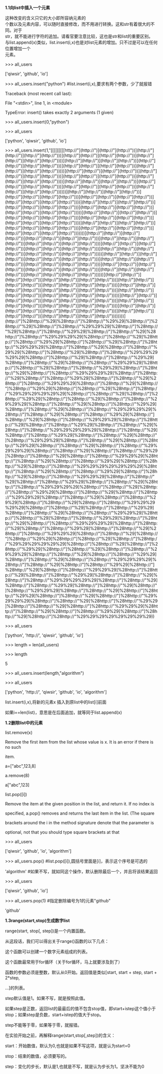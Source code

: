 **1.1向list中插入一个元素**

这种改变的含义只它的大小即所容纳元素的  
个数以及元素内容，可以随时直接修改，而不用进行转换。这和str有着很大的不同。对于  
str，就不能进行字符的追加。请看官要注意比较，这也是str和list的重要区别。  
与list.append\(x\)类似，list.insert\(i,x\)也是对list元素的增加。只不过是可以在任何位置增加一个  
元素。

&gt;&gt;&gt; all\_users

\['qiwsir', 'github', 'io'\]

&gt;&gt;&gt; all\_users.insert\("python"\) \#list.insert\(i,x\),要求有两个参数，少了就报错

Traceback \(most recent call last\):

File "&lt;stdin&gt;", line 1, in &lt;module&gt;

TypeError: insert\(\) takes exactly 2 arguments \(1 given\)

&gt;&gt;&gt; all\_users.insert\(0,"python"\)

&gt;&gt;&gt; all\_users

\['python', 'qiwsir', 'github', 'io'\]

&gt;&gt;&gt; all\_users.insert\(1,"\[\[\[\[\[\[\[\[[http://"\]\(http://"\)\]\(http://"\]\(http://"\)\)\]\(http://"\]\(http://"\)\]\(http://"\]\(http://"\)\)\)\]\(http://"\]\(http://"\)\]\(http://"\]\(http://"\)\)\]\(http://"\]\(http://"\)\]\(http://"\]\(http://"\)\)\)\)\]\(http://"\]\(http://"\)\]\(http://"\]\(http://"\)\)\]\(http://"\]\(http://"\)\]\(http://"\]\(http://"\)\)\)\]\(http://"\]\(http://"\)\]\(http://"\]\(http://"\)\)\]\(http://"\]\(http://"\)\]\(http://"\]\(http://"\)\)\)\)\)\]\(http://"\]\(http://"\)\]\(http://"\]\(http://"\)\)\]\(http://"\]\(http://"\)\]\(http://"\]\(http://"\)\)\)\]\(http://"\]\(http://"\)\]\(http://"\]\(http://"\)\)\]\(http://"\]\(http://"\)\]\(http://"\]\(http://"\)\)\)\)\]\(http://"\]\(http://"\)\]\(http://"\]\(http://"\)\)\]\(http://"\]\(http://"\)\]\(http://"\]\(http://"\)\)\)\]\(http://"\]\(http://"\)\]\(http://"\]\(http://"\)\)\]\(http://"\]\(http://"\)\]\(http://"\]\(http://"\)\)\)\)\)\)\]\(http://"\]\(http://"\)\]\(http://"\]\(http://"\)\)\]\(http://"\]\(http://"\)\]\(http://"\]\(http://"\)\)\)\]\(http://"\]\(http://"\)\]\(http://"\]\(http://"\)\)\]\(http://"\]\(http://"\)\]\(http://"\]\(http://"\)\)\)\)\]\(http://"\]\(http://"\)\]\(http://"\]\(http://"\)\)\]\(http://"\]\(http://"\)\]\(http://"\]\(http://"\)\)\)\]\(http://"\]\(http://"\)\]\(http://"\]\(http://"\)\)\]\(http://"\]\(http://"\)\]\(http://"\]\(http://"\)\)\)\)\)\]\(http://"\]\(http://"\)\]\(http://"\]\(http://"\)\)\]\(http://"\]\(http://"\)\]\(http://"\]\(http://"\)\)\)\]\(http://"\]\(http://"\)\]\(http://"\]\(http://"\)\)\]\(http://"\]\(http://"\)\]\(http://"\]\(http://"\)\)\)\)\]\(http://"\]\(http://"\)\]\(http://"\]\(http://"\)\)\]\(http://"\]\(http://"\)\]\(http://"\]\(http://"\)\)\)\]\(http://"\]\(http://"\)\]\(http://"\]\(http://"\)\)\]\(http://"\]\(http://"\)\]\(http://"\]\(http://"\)\)\)\)\)\)\)\]\(http://"\]\(http://"\)\]\(http://"\]\(http://"\)\)\]\(http://"\]\(http://"\)\]\(http://"\]\(http://"\)\)\)\]\(http://"\]\(http://"\)\]\(http://"\]\(http://"\)\)\]\(http://"\]\(http://"\)\]\(http://"\]\(http://"\)\)\)\)\]\(http://"\]\(http://"\)\]\(http://"\]\(http://"\)\)\]\(http://"\]\(http://"\)\]\(http://"\]\(http://"\)\)\)\]\(http://"\]\(http://"\)\]\(http://"\]\(http://"\)\)\]\(http://"\]\(http://"\)\]\(http://"\]\(http://"\)\)\)\)\)\]\(http://"\]\(http://"\)\]\(http://"\]\(http://"\)\)\]\(http://"\]\(http://"\)\]\(http://"\]\(http://"\)\)\)\]\(http://"\]\(http://"\)\]\(http://"\]\(http://"\)\)\]\(http://"\]\(http://"\)\]\(http://"\]\(http://"\)\)\)\)\]\(http://"\]\(http://"\)\]\(http://"\]\(http://"\)\)\]\(http://"\]\(http://"\)\]\(http://"\]\(http://"\)\)\)\]\(http://"\]\(http://"\)\]\(http://"\]\(http://"\)\)\]\(http://"\]\(http://"\)\]\(http://"\]\(http://"\)\)\)\)\)\)\]\(http://"\]\(http://"\)\]\(http://"\]\(http://"\)\)\]\(http://"\]\(http://"\)\]\(http://"\]\(http://"\)\)\)\]\(http://"\]\(http://"\)\]\(http://"\]\(http://"\)\)\]\(http://"\]\(http://"\)\]\(http://"\]\(http://"\)\)\)\)\]\(http://"\]\(http://"\)\]\(http://"\]\(http://"\)\)\]\(http://"\]\(http://"\)\]\(http://"\]\(http://"\)\)\)\]\(http://"\]\(http://"\)\]\(http://"\]\(http://"\)\)\]\(http://"\]\(http://"\)\]\(http://"\]\(http://"\)\)\)\)\)\]\(http://"\]\(http://"\)\]\(http://"\]\(http://"\)\)\]\(http://"\]\(http://"\)\]\(http://"\]\(http://"\)\)\)\]\(http://"\]\(http://"\)\]\(http://"\]\(http://"\)\)\]\(http://"\]\(http://"\)\]\(http://"\]\(http://"\)\)\)\)\]\(http://"\]\(http://"\)\]\(http://"\]\(http://"\)\)\]\(http://"\]\(http://"\)\]\(http://"\]\(http://"\)\)\)\]\(http://"\]\(http://"\)\]\(http://"\]\(http://"\)\)\]\(http://"\]\(http://"\)\]\(http://"\]\(http://"\)\)\)\)\)\)\)\)\](http://"]%28http://"%29]%28http://"]%28http://"%29%29]%28http://"]%28http://"%29]%28http://"]%28http://"%29%29%29]%28http://"]%28http://"%29]%28http://"]%28http://"%29%29]%28http://"]%28http://"%29]%28http://"]%28http://"%29%29%29%29]%28http://"]%28http://"%29]%28http://"]%28http://"%29%29]%28http://"]%28http://"%29]%28http://"]%28http://"%29%29%29]%28http://"]%28http://"%29]%28http://"]%28http://"%29%29]%28http://"]%28http://"%29]%28http://"]%28http://"%29%29%29%29%29]%28http://"]%28http://"%29]%28http://"]%28http://"%29%29]%28http://"]%28http://"%29]%28http://"]%28http://"%29%29%29]%28http://"]%28http://"%29]%28http://"]%28http://"%29%29]%28http://"]%28http://"%29]%28http://"]%28http://"%29%29%29%29]%28http://"]%28http://"%29]%28http://"]%28http://"%29%29]%28http://"]%28http://"%29]%28http://"]%28http://"%29%29%29]%28http://"]%28http://"%29]%28http://"]%28http://"%29%29]%28http://"]%28http://"%29]%28http://"]%28http://"%29%29%29%29%29%29]%28http://"]%28http://"%29]%28http://"]%28http://"%29%29]%28http://"]%28http://"%29]%28http://"]%28http://"%29%29%29]%28http://"]%28http://"%29]%28http://"]%28http://"%29%29]%28http://"]%28http://"%29]%28http://"]%28http://"%29%29%29%29]%28http://"]%28http://"%29]%28http://"]%28http://"%29%29]%28http://"]%28http://"%29]%28http://"]%28http://"%29%29%29]%28http://"]%28http://"%29]%28http://"]%28http://"%29%29]%28http://"]%28http://"%29]%28http://"]%28http://"%29%29%29%29%29]%28http://"]%28http://"%29]%28http://"]%28http://"%29%29]%28http://"]%28http://"%29]%28http://"]%28http://"%29%29%29]%28http://"]%28http://"%29]%28http://"]%28http://"%29%29]%28http://"]%28http://"%29]%28http://"]%28http://"%29%29%29%29]%28http://"]%28http://"%29]%28http://"]%28http://"%29%29]%28http://"]%28http://"%29]%28http://"]%28http://"%29%29%29]%28http://"]%28http://"%29]%28http://"]%28http://"%29%29]%28http://"]%28http://"%29]%28http://"]%28http://"%29%29%29%29%29%29%29]%28http://"]%28http://"%29]%28http://"]%28http://"%29%29]%28http://"]%28http://"%29]%28http://"]%28http://"%29%29%29]%28http://"]%28http://"%29]%28http://"]%28http://"%29%29]%28http://"]%28http://"%29]%28http://"]%28http://"%29%29%29%29]%28http://"]%28http://"%29]%28http://"]%28http://"%29%29]%28http://"]%28http://"%29]%28http://"]%28http://"%29%29%29]%28http://"]%28http://"%29]%28http://"]%28http://"%29%29]%28http://"]%28http://"%29]%28http://"]%28http://"%29%29%29%29%29]%28http://"]%28http://"%29]%28http://"]%28http://"%29%29]%28http://"]%28http://"%29]%28http://"]%28http://"%29%29%29]%28http://"]%28http://"%29]%28http://"]%28http://"%29%29]%28http://"]%28http://"%29]%28http://"]%28http://"%29%29%29%29]%28http://"]%28http://"%29]%28http://"]%28http://"%29%29]%28http://"]%28http://"%29]%28http://"]%28http://"%29%29%29]%28http://"]%28http://"%29]%28http://"]%28http://"%29%29]%28http://"]%28http://"%29]%28http://"]%28http://"%29%29%29%29%29%29]%28http://"]%28http://"%29]%28http://"]%28http://"%29%29]%28http://"]%28http://"%29]%28http://"]%28http://"%29%29%29]%28http://"]%28http://"%29]%28http://"]%28http://"%29%29]%28http://"]%28http://"%29]%28http://"]%28http://"%29%29%29%29]%28http://"]%28http://"%29]%28http://"]%28http://"%29%29]%28http://"]%28http://"%29]%28http://"]%28http://"%29%29%29]%28http://"]%28http://"%29]%28http://"]%28http://"%29%29]%28http://"]%28http://"%29]%28http://"]%28http://"%29%29%29%29%29]%28http://"]%28http://"%29]%28http://"]%28http://"%29%29]%28http://"]%28http://"%29]%28http://"]%28http://"%29%29%29]%28http://"]%28http://"%29]%28http://"]%28http://"%29%29]%28http://"]%28http://"%29]%28http://"]%28http://"%29%29%29%29]%28http://"]%28http://"%29]%28http://"]%28http://"%29%29]%28http://"]%28http://"%29]%28http://"]%28http://"%29%29%29]%28http://"]%28http://"%29]%28http://"]%28http://"%29%29]%28http://"]%28http://"%29]%28http://"]%28http://"%29%29%29%29%29%29%29%29\)\)

&gt;&gt;&gt; all\_users

\['python', 'http://', 'qiwsir', 'github', 'io'\]

&gt;&gt;&gt; length = len\(all\_users\)

&gt;&gt;&gt; length

5

&gt;&gt;&gt; all\_users.insert\(length,"algorithm"\)

&gt;&gt;&gt; all\_users

\['python', 'http://', 'qiwsir', 'github', 'io', 'algorithm'\]

list.insert\(i,x\),将新的元素x 插入到原list中的list\[i\]前面

如果i==len\(list\)，意思是在后面追加，就等同于list.append\(x\)

**1.2删除list中的元素**

list.remove\(x\)

Remove the first item from the list whose value is x. It is an error if there is no such

item.

a=\["abc",123,8\]

a.remove\(8\)

a\["abc",123\]

list.pop\(\[i\]\)

Remove the item at the given position in the list, and return it. If no index is

specified, a.pop\(\) removes and returns the last item in the list. \(The square

brackets around the i in the method signature denote that the parameter is

optional, not that you should type square brackets at that

&gt;&gt;&gt; all\_users

\['qiwsir', 'github', 'io', 'algorithm'\]

&gt;&gt;&gt; all\_users.pop\(\) \#list.pop\(\[i\]\),圆括号里面是\[i\]，表示这个序号是可选的

'algorithm' \#如果不写，就如同这个操作，默认删除最后一个，并且将该结果返回

&gt;&gt;&gt; all\_users

\['qiwsir', 'github', 'io'\]

&gt;&gt;&gt; all\_users.pop\(1\) \#指定删除编号为1的元素"github"

'github'

**1.3range\(start,stop\)生成数字list**

range\(start, stop\[, step\]\)是一个内置函数。

从这段话，我们可以得出关于range\(\)函数的以下几点：

这个函数可以创建一个数字元素组成的列表。

这个函数最常用于for循环（关于for循环，马上就要涉及到了）

函数的参数必须是整数，默认从0开始。返回值是类似\[start, start + step, start + 2\*step,

...\]的列表。

step默认值是1。如果不写，就是按照此值。

如果step是正数，返回list的最最后的值不包含stop值，即start+istep这个值小于stop；如果step是负数，start+istep的值大于stop。

step不能等于零，如果等于零，就报错。

在实验开始之前，再解释range\(start,stop\[,step\]\)的含义：

start：开始数值，默认为0,也就是如果不写这项，就是认为start=0

stop：结束的数值，必须要写的。

step：变化的步长，默认是1,也就是不写，就是认为步长为1。坚决不能为0

